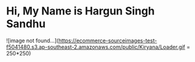 # Hi, My Name is Hargun Singh Sandhu

![image not found...](https://ecommerce-sourceimages-test-f5041480.s3.ap-southeast-2.amazonaws.com/public/Kiryana/Loader.gif = 250*250)

<!--
**HargunSandhu/HargunSandhu** is a ✨ _special_ ✨ repository because its `README.md` (this file) appears on your GitHub profile.

Here are some ideas to get you started:

- 🔭 I’m currently working on ...
- 🌱 I’m currently learning ...
- 👯 I’m looking to collaborate on ...
- 🤔 I’m looking for help with ...
- 💬 Ask me about ...
- 📫 How to reach me: ...
- 😄 Pronouns: ...
- ⚡ Fun fact: ...
-->
